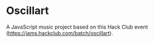 # Oscillart
A JavaScript music project based on this Hack Club event (https://jams.hackclub.com/batch/oscillart).

